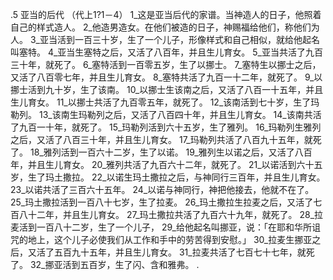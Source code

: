 .5 
亚当的后代 
（代上1?1－4） 
1_这是亚当后代的家谱。当神造人的日子，他照着自己的样式造人。 2_他造男造女。在他们被造的日子，神赐福给他们，称他们为人。 
3_亚当活到一百三十岁，生了一个儿子，形像样式和自己相似，就给他起名叫塞特。 4_亚当生塞特之后，又活了八百年，并且生儿育女。 5_亚当共活了九百三十年，就死了。 
6_塞特活到一百零五岁，生了以挪士。 7_塞特生以挪士之后，又活了八百零七年，并且生儿育女。 8_塞特共活了九百一十二年，就死了。 
9_以挪士活到九十岁，生了该南。 10_以挪士生该南之后，又活了八百一十五年，并且生儿育女。 11_以挪士共活了九百零五年，就死了。 
12_该南活到七十岁，生了玛勒列。 13_该南生玛勒列之后，又活了八百四十年，并且生儿育女。 14_该南共活了九百一十年，就死了。 
15_玛勒列活到六十五岁，生了雅列。 16_玛勒列生雅列之后，又活了八百三十年，并且生儿育女。 17_玛勒列共活了八百九十五年，就死了。 
18_雅列活到一百六十二岁，生了以诺。 19_雅列生以诺之后，又活了八百年，并且生儿育女。 20_雅列共活了九百六十二年，就死了。 
21_以诺活到六十五岁，生了玛土撒拉。 22_以诺生玛土撒拉之后，与神同行三百年，并且生儿育女。 23_以诺共活了三百六十五年。 24_以诺与神同行，神把他接去，他就不在了。 
25_玛土撒拉活到一百八十七岁，生了拉麦。 26_玛土撒拉生拉麦之后，又活了七百八十二年，并且生儿育女。 27_玛土撒拉共活了九百六十九年，就死了。 
28_拉麦活到一百八十二岁，生了一个儿子， 29_给他起名叫挪亚，说：「在耶和华所诅咒的地上，这个儿子必使我们从工作和手中的劳苦得到安慰。」 30_拉麦生挪亚之后，又活了五百九十五年，并且生儿育女。 31_拉麦共活了七百七十七年，就死了。 
32_挪亚活到五百岁，生了闪、含和雅弗。 
.